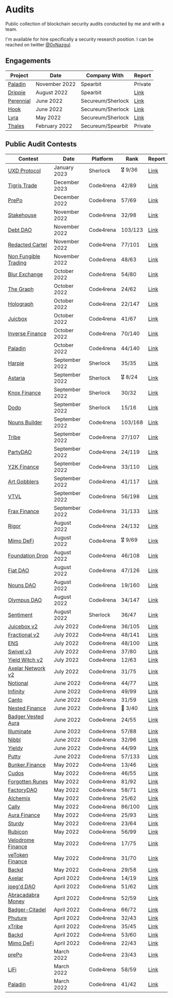 # Audits
Public collection of blockchain security audits conducted by me and with a team.

I'm available for hire specifically a security research position. I can be reached on twitter [@0xNazgul](https://twitter.com/0xNazgul).

## Engagements
| Project | Date | Company With | Report |
| --- | --- | --- | --- |
| [Paladin](https://paladin.vote/) | November 2022 | Spearbit | Private |
| [Drippie](https://www.optimism.io/) | August 2022 | Spearbit | [Link](https://github.com/spearbit/portfolio/blob/master/pdfs/OptimismDrippie-Spearbit-Security-Review.pdf) |
| [Perennial](https://perennial.finance/) | June 2022 | Secureum/Sherlock | [Link](https://github.com/sherlock-protocol/sherlock-reports/blob/main/audits/2022.12.02%20-%20Final%20-%20Perennial%20November%20Update%20Audit%20Report.pdf) |
| [Hook](https://www.hook.xyz/) | June 2022 | Secureum/Sherlock | [Link](https://github.com/sherlock-protocol/sherlock-reports/blob/main/audits/2022.06.30%20-%20Final%20-%20Hook%20Audit%20Report.pdf) |
| [Lyra](https://www.lyra.finance/) | May 2022 | Secureum/Sherlock | [Link](https://github.com/sherlock-protocol/sherlock-reports/blob/main/audits/2022.06.27%20-%20Final%20-%20Lyra%20Audit%20Report.pdf) |
| [Thales](https://thalesmarket.io/) | February 2022 | Secureum/Spearbit | Private |

## Public Audit Contests
| Contest | Date | Platform | Rank | Report |
| --- | --- | --- | --- | --- |
| [UXD Protocol](https://uxd.fi/) | January 2023 | Sherlock | :medal_military: 9/36 | [Link](https://app.sherlock.xyz/audits/contests/33) |
| [Tigris Trade](https://tigris.trade/) | December 2023 | Code4rena | 42/89 | [Link](https://code4rena.com/reports/2022-12-tigris/) |
| [PrePo](https://prepo.io/) | December 2022 | Code4rena | 57/69 | [Link](https://code4rena.com/reports/2022-12-prepo/) |
| [Stakehouse](https://docs.joinstakehouse.com/protocol/learn/Stakehouse) | November 2022 | Code4rena | 32/98 | [Link](https://code4rena.com/reports/2022-11-stakehouse/) |
| [Debt DAO](https://debtdao.finance/#/mainnet/market) | November 2022 | Code4rena | 103/123 | [Link](https://code4rena.com/reports/2022-11-debtdao/) |
| [Redacted Cartel](https://redacted.finance/) | November 2022 | Code4rena | 77/101 | [Link](https://code4rena.com/reports/2022-11-redactedcartel/) |
| [Non Fungible Trading](https://blur.io/) | November 2022 | Code4rena | 48/63 | [Link](https://code4rena.com/reports/2022-11-non-fungible/) |
| [Blur Exchange](https://blur.io/) | October 2022 | Code4rena | 54/80 | [Link](https://code4rena.com/reports/2022-10-blur/) |
| [The Graph](https://thegraph.com/en/) | October 2022 | Code4rena | 24/62 | [Link](https://code4rena.com/reports/2022-10-thegraph/) |
| [Holograph](https://www.holograph.xyz/) | October 2022 | Code4rena | 22/147 | [Link](https://code4rena.com/reports/2022-10-holograph/) |
| [Juicbox](https://juicebox.money/) | October 2022 | Code4rena | 41/67 | [Link](https://code4rena.com/reports/2022-10-juicebox/) |
| [Inverse Finance](https://www.inverse.finance/) | October 2022 | Code4rena | 70/140 | [Link](https://code4rena.com/reports/2022-10-inverse/) |
| [Paladin](https://paladin.vote/#/) | October 2022 | Code4rena | 44/140 | [Link](https://code4rena.com/reports/2022-10-paladin/) |
| [Harpie](https://harpie.io/) | September 2022 | Sherlock | 35/35 | [Link](https://app.sherlock.xyz/audits/contests/3) |
| [Astaria](https://astaria.xyz/) | September 2022 | Sherlock | :medal_military: 8/24 | [Link](https://app.sherlock.xyz/audits/contests/4) |
| [Knox Finance](https://www.knox-networks.com/) | September 2022 | Sherlock | 30/32 | [Link](https://app.sherlock.xyz/audits/contests/8) |
| [Dodo](https://dodoex.io/) | September 2022 | Sherlock | 15/16 | [Link](https://app.sherlock.xyz/audits/contests/21) |
| [Nouns Builder](https://nouns.wtf/) | September 2022 | Code4rena | 103/168 | [Link](https://code4rena.com/reports/2022-09-nouns-builder/) |
| [Tribe](https://fei.money/) | September 2022 | Code4rena | 27/107 | [Link](https://code4rena.com/reports/2022-09-tribe/) |
| [PartyDAO](https://party.mirror.xyz/) | September 2022 | Code4rena | 24/119 | [Link](https://code4rena.com/reports/2022-09-party/) |
| [Y2K Finance](https://www.y2k.finance/) | September 2022 | Code4rena | 33/110 | [Link](https://code4rena.com/reports/2022-09-y2k-finance/) |
| [Art Gobblers](https://artgobblers.com/) | September 2022 | Code4rena | 41/117 | [Link](https://code4rena.com/reports/2022-09-artgobblers/) |
| [VTVL](https://vtvl.io/) | September 2022 | Code4rena | 56/198 | [Link](https://code4rena.com/reports/2022-09-vtvl/) |
| [Frax Finance](https://frax.finance/) | September 2022 | Code4rena | 31/133 | [Link](https://code4rena.com/reports/2022-09-frax/) |
| [Rigor](https://rigor.build/) | August 2022 | Code4rena | 24/132 | [Link](https://code4rena.com/reports/2022-08-rigor/) |
| [Mimo DeFi](https://mimo.capital/) | August 2022 | Code4rena | :medal_military: 9/69 | [Link](https://code4rena.com/reports/2022-08-mimo/) |
| [Foundation Drop](https://foundation.app/) | August 2022 | Code4rena | 46/108 | [Link](https://code4rena.com/reports/2022-08-foundation/) |
| [Fiat DAO](https://fiatdao.com/) | August 2022 | Code4rena | 47/126 | [Link](https://code4rena.com/reports/2022-08-fiatdao/) |
| [Nouns DAO](https://nouns.wtf/) | August 2022 | Code4rena | 19/160 | [Link](https://code4rena.com/reports/2022-08-nounsdao/) |
| [Olympus DAO](https://www.olympusdao.finance/) | August 2022 | Code4rena | 34/147 | [Link](https://code4rena.com/reports/2022-08-olympus/) |
| [Sentiment](https://santiment.net/) | August 2022 | Sherlock | 36/47 | [Link](https://app.sherlock.xyz/audits/contests/1) |
| [Juicebox v2](https://juicebox.money/) | July 2022 | Code4rena | 36/105 | [Link](https://code4rena.com/reports/2022-07-juicebox/) |
| [Fractional v2](https://fractional.art/) | July 2022 | Code4rena | 48/141 | [Link](https://code4rena.com/reports/2022-07-fractional/) |
| [ENS](https://ens.domains/) | July 2022 | Code4rena | 48/100 | [Link](https://code4rena.com/reports/2022-07-ens/) |
| [Swivel v3](https://swivel.finance/) | July 2022 | Code4rena | 37/80 | [Link](https://code4rena.com/reports/2022-07-swivel/) |
| [Yield Witch v2](https://yieldprotocol.com/) | July 2022 | Code4rena | 12/63 | [Link](https://code4rena.com/reports/2022-07-yield/) |
| [Axelar Network v2](https://axelar.network/) | July 2022 | Code4rena | 31/75 | [Link](https://code4rena.com/reports/2022-07-axelar/) |
| [Notional](https://www.notional.finance/) | June 2022 | Code4rena | 44/77 | [Link](https://code4rena.com/reports/2022-06-notional-coop/) |
| [Infinity](https://infinitycrypto.com/) | June 2022 | Code4rena | 49/99 | [Link](https://code4rena.com/reports/2022-06-infinity/) |
| [Canto](https://canto.io/) | June 2022 | Code4rena | 31/59 | [Link](https://code4rena.com/reports/2022-06-canto/) |
| [Nested Finance](https://nested.fi/) | June 2022 | Code4rena | :3rd_place_medal: 3/40 | [Link](https://code4rena.com/reports/2022-06-nested/) |
| [Badger Vested Aura](https://app.badger.com/) | June 2022 | Code4rena | 24/55 | [Link](https://code4rena.com/reports/2022-06-badger/) |
| [Illuminate](https://illuminate.finance/) | June 2022 | Code4rena | 57/88 | [Link](https://code4rena.com/reports/2022-06-illuminate/) |
| [Nibbl](https://nibbl.xyz/) | June 2022 | Code4rena | 32/96 | [Link](https://code4rena.com/reports/2022-06-nibbl/) |
| [Yieldy](https://yieldly.finance/) | June 2022 | Code4rena | 44/99 | [Link](https://code4rena.com/reports/2022-06-yieldy/) |
| [Putty](https://www.putty.finance/) | June 2022 | Code4rena | 57/133 | [Link](https://code4rena.com/reports/2022-06-putty/) |
| [Bunker.Finance](https://t.co/NcmSR4Ve0z) | May 2022 | Code4rena | 13/46 | [Link](https://code4rena.com/reports/2022-05-bunker/) |
| [Cudos](https://www.cudos.org/) | May 2022 | Code4rena | 46/55 | [Link](https://code4rena.com/reports/2022-05-cudos/) |
| [Forgotten Runes](https://www.forgottenrunes.com/) | May 2022 | Code4rena | 81/92 | [Link](https://code4rena.com/reports/2022-05-runes/) |
| [FactoryDAO](https://www.factorydao.xyz/) | May 2022 | Code4rena | 58/71 | [Link](https://code4rena.com/reports/2022-05-factorydao/) |
| [Alchemix](https://alchemix.fi/) | May 2022 | Code4rena | 25/62 | [Link](https://code4rena.com/reports/2022-05-alchemix/) |
| [Cally](https://www.cally.finance/) | May 2022 | Code4rena | 86/100 | [Link](https://code4rena.com/reports/2022-05-cally/) |
| [Aura Finance](https://aura.finance/) | May 2022 | Code4rena | 25/93 | [Link](https://code4rena.com/reports/2022-05-aura/) |
| [Sturdy](https://sturdy.finance/) | May 2022 | Code4rena | 23/64 | [Link](https://code4rena.com/reports/2022-05-sturdy/) |
| [Rubicon](https://www.rubiconcrypto.com/) | May 2022 | Code4rena | 56/99 | [Link](https://code4rena.com/reports/2022-05-rubicon/) |
| [Velodrome Finance](https://app.velodrome.finance/) | May 2022 | Code4rena | 17/75 | [Link](https://code4rena.com/reports/2022-05-velodrome/) |
| [veToken Finance](https://vetoken.finance/) | May 2022 | Code4rena | 31/70 | [Link](https://code4rena.com/reports/2022-05-vetoken/) |
| [Backd](https://mero.finance/) | May 2022 | Code4rena | 29/58 | [Link](https://code4rena.com/reports/2022-05-backd/) |
| [Axelar](https://axelar.network/) | April 2022 | Code4rena | 14/19 | [Link](https://code4rena.com/reports/2022-03-prepo/) |
| [jpeg'd DAO](https://jpegd.io/) | April 2022 | Code4rena | 51/62  | [Link](https://code4rena.com/reports/2022-04-jpegd/) |
| [Abracadabra Money](https://abracadabra.money/) | April 2022 | Code4rena | 52/59 | [Link](https://code4rena.com/reports/2022-04-abranft/) |
| [Badger-Citadel](https://app.badger.com/) | April 2022 | Code4rena | 66/72 | [Link](https://code4rena.com/reports/2022-04-badger-citadel/) |
| [Phuture](https://www.phuture.finance/) | April 2022 | Code4rena | 32/43 | [Link](https://code4rena.com/reports/2022-04-phuture/) |
| [xTribe](https://fei.money/) | April 2022 | Code4rena | 35/45 | [Link](https://code4rena.com/reports/2022-04-xtribe/) |
| [Backd](https://mero.finance/) | April 2022 | Code4rena | 53/60 | [Link](https://code4rena.com/reports/2022-04-backd/) |
| [Mimo DeFi](https://mimo.capital/) | April 2022 | Code4rena | 22/43 | [Link](https://code4rena.com/reports/2022-04-mimo/) |
| [prePo](https://prepo.io/) | March 2022 | Code4rena | 23/43 | [Link](https://code4rena.com/reports/2022-03-prepo/) |
| [LiFi](https://li.fi/) | March 2022 | Code4rena | 58/59 | [Link](https://code4rena.com/reports/2022-03-lifinance/) |
| [Paladin](https://paladin.vote/) | March 2022 | Code4rena | 41/42 | [Link](https://code4rena.com/reports/2022-03-paladin/) |

